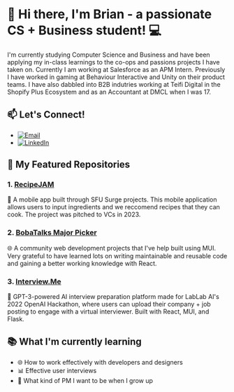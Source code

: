 # 👋 Hi there, I'm Brian - a passionate CS + Business student! 💻

I'm currently studying Computer Science and Business and have been applying my in-class learnings to the co-ops and passions projects I have taken on. Currently I am working at Salesforce as an APM Intern. Previously I have worked in gaming at Behaviour Interactive and Unity on their product teams. I have also dabbled into B2B indutries working at Teifi Digital in the Shopify Plus Ecosystem and as an Accountant at DMCL when I was 17.

## 📫 Let's Connect!
- [![Email](https://img.shields.io/badge/Email-D14836?style=for-the-badge&logo=gmail&logoColor=white)](mailto:bmiki5508@gmail.com)
- [![LinkedIn](https://img.shields.io/badge/LinkedIn-0077B5?style=for-the-badge&logo=linkedin&logoColor=white)](https://www.linkedin.com/in/brian-miki/)

## 🌟 My Featured Repositories

### 1. [RecipeJAM](https://github.com/Brian-Miki/Recipe-App)

📱 A mobile app built through SFU Surge projects. This mobile application allows users to input ingredients and we reccomend recipes that they can cook. The project was pitched to VCs in 2023.

### 2. [BobaTalks Major Picker](https://github.com/BobaTalks/pick-a-major)

🌐 A community web development projects that I've help built using MUI. Very grateful to have learned lots on writing maintainable and reusable code and gaining a better working knowledge with React.

### 3. [Interview.Me](https://github.com/JessN777/Interview.Me)

🤖 GPT-3-powered AI interview preparation platform made for LabLab AI's 2022 OpenAI Hackathon, where users can upload their company + job posting to engage with a virtual interviewer. Built with React, MUI, and Flask. 


## 📚 What I'm currently learning

- 🌐 How to work effectively with developers and designers
- 📊 Effective user interviews
- 📱 What kind of PM I want to be when I grow up

<!---
Brian-Miki/Brian-Miki is a ✨ special ✨ repository because its `README.md` (this file) appears on your GitHub profile.
You can click the Preview link to take a look at your changes.
--->
